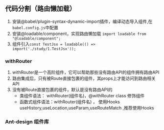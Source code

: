 ## 代码分割（路由懒加载）

1. 安装@babel/plugin-syntax-dynamic-import插件，编译动态导入组件,在`babel.config.js`中配置
2. 安装@loadable/component，实现路由懒加载 `import loadable from "@loadable/component";`
3. 组件引入`const TestJsx = loadable(() => import('./study/1.TestJsx'));`

### withRouter

1. withRouter是一个高阶组件，它可以帮助那些没有路由API的组件拥有路由API
2. 路由集成后，只有被Route直接包裹的组件，其props上才能访问到路由相关API
3. 没有被Route直接包裹的组件，默认是没有路由API的
   - 类组件语法： withRouter(组件名)，@withRouter class 修饰组件
   - 函数式组件语法：withRouter(组件名) ， 使用Hooks  useHistory,useLocation,useParam,useRouteMatch ,推荐使用Hooks

### Ant-design 组件库

